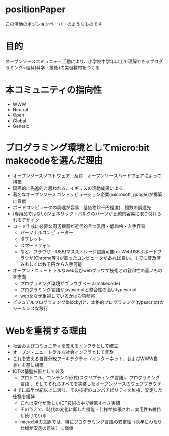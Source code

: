 # positionPaper
この活動のポジションペーパーのようなものです

# 目的
オープンソースコミュニティ活動により、小学校中学年以上で理解できるプログラミング×理科(科学・技術)の実習教材をつくる

# 本コミュニティの指向性
* WWW
* Neutral
* Open
* Global
* Generic

# プログラミング環境としてmicro:bit makecodeを選んだ理由
* オープンソースソフトウェア　及び　オープンソースハードウェアによって構築
* 国際的に先進的と思われる、イギリスの活動成果による
* 著名なオープンソースコントリビューション企業(microsoft, google)が構築に貢献
* ボードコンピュータの調達が容易　低価格(2千円程度)、複数の調達先
* (専用品ではない)ジェネリック・バルクのパーツが比較的容易に取り付けられるデザイン
* コード作成に必要な周辺機器が近代的且つ汎用・低価格・入手容易
  * パーソナルコンピューター
  * タブレット
  * スマートフォン
  * など、ブラウザ・USB(マスストレージ認識可能 or WebUSBサポートブラウザ(Chrome等))が載ったコンピュータがあれば良い。すでに普及済みもしくは数千円から入手可能
* オープン・ニュートラルなweb及びwebブラウザ技術との親和性の高いものを志向
  * プログラミング環境がブラウザベース(makecode)
  * プログラミング言語がjavascriptと整合性の高いtypescript
  * webをなぜ重視しているかは次項参照
* ビジュアルプログラミング(blocky)と、本格的プログラミング(typescript)のシームレスな移行

# Webを重視する理由
* 社会およびコミュニティを支えるインフラとして確立
* オープン・ニュートラルな社会インフラとして普及
* これを支える自律分散アーキテクチャ（インターネット、およびWWW自身）を基に構築
* ICTの基盤技術として普及
  * プロトコル、コンテンツ形式(スクリプティング言語)、プログラミング言語  、そしてそれらすべてを実装したオープンソースのウェブブラウザ
* すでに四半世紀以上に渡り、その技術のコンパチビリティを維持、安定した仕様を維持
  * これは変化が激しいICT技術の中で特筆すべき実績
  * そのうえで、時代の変化に即した機能・仕様が拡張され、実用性も維持し続けている
  * micro:bitの文脈では、特にプログラミング言語の安定性（永年にわたり仕様が安定の意味）に価値
